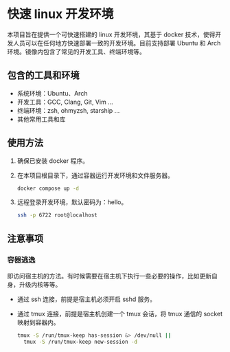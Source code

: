 # 快速 linux 开发环境

本项目旨在提供一个可快速搭建的 linux 开发环境，其基于 docker 技术，使得开发人员可以在任何地方快速部署一致的开发环境。目前支持部署 Ubuntu 和 Arch 环境。镜像内包含了常见的开发工具、终端环境等。

## 包含的工具和环境

- 系统环境：Ubuntu、Arch
- 开发工具：GCC, Clang, Git, Vim …
- 终端环境：zsh, ohmyzsh, starship ...
- 其他常用工具和库

## 使用方法

1. 确保已安装 docker 程序。
2. 在本项目根目录下，通过容器运行开发环境和文件服务器。
    
    ```bash
    docker compose up -d
    ```
    
3. 远程登录开发环境，默认密码为：hello。
    
    ```bash
    ssh -p 6722 root@localhost
    ```
    

## 注意事项

### 容器逃逸

即访问宿主机的方法。有时候需要在宿主机下执行一些必要的操作，比如更新自身，升级内核等等。

- 通过 ssh 连接，前提是宿主机必须开启 sshd 服务。
- 通过 tmux 连接，前提是宿主机创建一个 tmux 会话，将 tmux 通信的 socket 映射到容器内。
    
    ```bash
    tmux -S /run/tmux-keep has-session &> /dev/null ||
      tmux -S /run/tmux-keep new-session -d
    ```
    